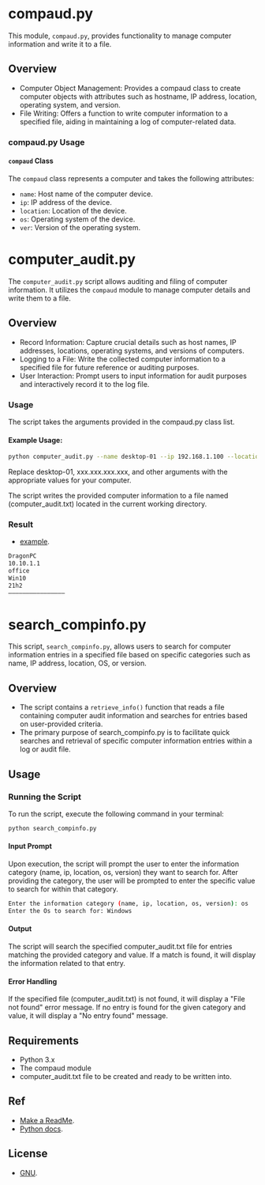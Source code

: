 # compaud.py

This module, `compaud.py`, provides functionality to manage computer information and write it to a file.

## Overview

- Computer Object Management: Provides a compaud class to create computer objects with attributes such as hostname, IP address, location, operating system, and version.
- File Writing: Offers a function to write computer information to a specified file, aiding in maintaining a log of computer-related data.


### compaud.py Usage

#### `compaud` Class

The `compaud` class represents a computer and takes the following attributes:

- `name`: Host name of the computer device.
- `ip`: IP address of the device.
- `location`: Location of the device.
- `os`: Operating system of the device.
- `ver`: Version of the operating system.


# computer_audit.py

The `computer_audit.py` script allows auditing and filing of computer information. It utilizes the `compaud` module to manage computer details and write them to a file.

## Overview
- Record Information: Capture crucial details such as host names, IP addresses, locations, operating systems, and versions of computers.
- Logging to a File: Write the collected computer information to a specified file for future reference or auditing purposes.
- User Interaction: Prompt users to input information for audit purposes and interactively record it to the log file.

### Usage
The script takes the arguments provided in the compaud.py class list.

#### Example Usage:
```bash
python computer_audit.py --name desktop-01 --ip 192.168.1.100 --location 'Reception desk' --os Win10 --ver Version
```
Replace desktop-01, xxx.xxx.xxx.xxx, and other arguments with the appropriate values for your computer.

The script writes the provided computer information to a file named (computer_audit.txt) located in the current working directory.

### Result
- [example](https://github.com/saifnuker/Compaud/blob/main/computer_audit.txt).
```bash
DragonPC
10.10.1.1
office
Win10
21h2
————————————————

```

# search_compinfo.py

This script, `search_compinfo.py`, allows users to search for computer information entries in a specified file based on specific categories such as name, IP address, location, OS, or version.

## Overview

- The script contains a `retrieve_info()` function that reads a file containing computer audit information and searches for entries based on user-provided criteria.
- The primary purpose of search_compinfo.py is to facilitate quick searches and retrieval of specific computer information entries within a log or audit file.


## Usage

### Running the Script

To run the script, execute the following command in your terminal:

```bash
python search_compinfo.py
```
#### Input Prompt
Upon execution, the script will prompt the user to enter the information category (name, ip, location, os, version) they want to search for. After providing the category, the user will be prompted to enter the specific value to search for within that category.

```bash
Enter the information category (name, ip, location, os, version): os
Enter the Os to search for: Windows
```
#### Output
The script will search the specified computer_audit.txt file for entries matching the provided category and value. If a match is found, it will display the information related to that entry.

#### Error Handling
If the specified file (computer_audit.txt) is not found, it will display a "File not found" error message.
If no entry is found for the given category and value, it will display a "No entry found" message.

## Requirements
- Python 3.x
- The compaud module
- computer_audit.txt file to be created and ready to be written into.

## Ref
- [Make a ReadMe](https://www.makeareadme.com/).
- [Python docs](https://docs.python.org/3/library/argparse.html?highlight=create%20module).

## License
- [GNU](https://github.com/saifnuker/Compaud/blob/main/LICENSE).
